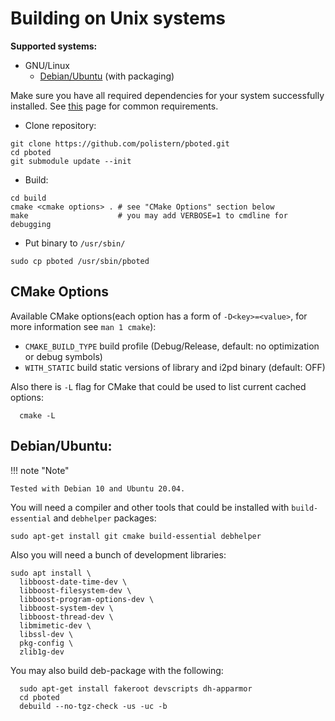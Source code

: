 # Building on Unix systems

**Supported systems:**

* GNU/Linux
  - [Debian/Ubuntu](#debian-ubuntu) (with packaging)

Make sure you have all required dependencies for your system successfully installed.
See [this](requirements.md) page for common requirements.

- Clone repository:

```
git clone https://github.com/polistern/pboted.git
cd pboted
git submodule update --init
```

- Build:

```
cd build
cmake <cmake options> . # see "CMake Options" section below
make                    # you may add VERBOSE=1 to cmdline for debugging
```

- Put binary to `/usr/sbin/`

```
sudo cp pboted /usr/sbin/pboted
```

## CMake Options

Available CMake options(each option has a form of `-D<key>=<value>`, for more information see `man 1 cmake`):

* `CMAKE_BUILD_TYPE` build profile (Debug/Release, default: no optimization or debug symbols)
* `WITH_STATIC`      build static versions of library and i2pd binary (default: OFF)

Also there is `-L` flag for CMake that could be used to list current cached options:

```
  cmake -L
```

## Debian/Ubuntu:

!!! note "Note"

    Tested with Debian 10 and Ubuntu 20.04.

You will need a compiler and other tools that could be installed with `build-essential` and `debhelper` packages:

```
sudo apt-get install git cmake build-essential debhelper
```

Also you will need a bunch of development libraries:

```
sudo apt install \
  libboost-date-time-dev \
  libboost-filesystem-dev \
  libboost-program-options-dev \
  libboost-system-dev \
  libboost-thread-dev \
  libmimetic-dev \
  libssl-dev \
  pkg-config \
  zlib1g-dev
```


You may also build deb-package with the following:

```
  sudo apt-get install fakeroot devscripts dh-apparmor
  cd pboted
  debuild --no-tgz-check -us -uc -b
```
